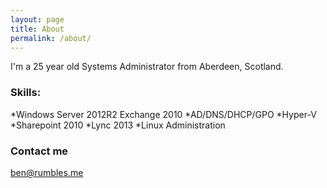 ```yaml
---
layout: page
title: About
permalink: /about/
---
```


I'm a 25 year old Systems Administrator from Aberdeen, Scotland. 

### Skills:
  *Windows Server 2012R2 Exchange 2010
  *AD/DNS/DHCP/GPO
  *Hyper-V
  *Sharepoint 2010
  *Lync 2013
  *Linux Administration
        

### Contact me

[ben@rumbles.me](mailto:ben@rumbles.me)
